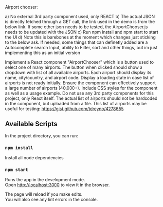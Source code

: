 Airport chooser:

a) No external 3rd party component used, only REACT
b) The actual JSON is directly fetched through a GET call, the link used in the demo is from the below link. If some other json needs to be tested, the AirportChooser.js needs to be updated with the JSON
c) Run npm install and npm start to start the UI
d) Note this is barebones at the moment which changes just sticking to the below ask. If needed, some things that can definetly added are a Autocomplete search Input, ability to Filter, sort and other things, but im just implementing this as an initial version


Implement a React component "AirportChooser" which is a button used to select one of many airports. The button when clicked should show a dropdown with list of all available airports. Each airport should display its name, city/country, and airport code. Display a loading state in case list of airports is not ready initially. Ensure the component can effectively support a large number of airports (40,000+). Include CSS styles for the component as well as a usage example. Do not use any 3rd party components for this project, only React itself. The actual list of airports should not be hardcoded in the component, but uploaded from a file. This list of airports may be useful for testing: https://gist.github.com/tdreyno/4278655

## Available Scripts

In the project directory, you can run:

### `npm install`
Install all node dependencies

### `npm start`

Runs the app in the development mode.<br />
Open [http://localhost:3000](http://localhost:3000) to view it in the browser.

The page will reload if you make edits.<br />
You will also see any lint errors in the console.
